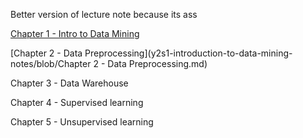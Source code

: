 Better version of lecture note because its ass

[Chapter 1 - Intro to Data Mining](y2s1-introduction-to-data-mining-notes/blob/Chapter%201%20-%20Intro%20to%20Data%20Mining.md)

[Chapter 2 - Data Preprocessing](y2s1-introduction-to-data-mining-notes/blob/Chapter 2 - Data Preprocessing.md)

Chapter 3 - Data Warehouse

Chapter 4 - Supervised learning

Chapter 5 - Unsupervised learning